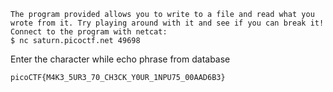 ```
The program provided allows you to write to a file and read what you wrote from it. Try playing around with it and see if you can break it!
Connect to the program with netcat:
$ nc saturn.picoctf.net 49698
```

Enter the character while echo phrase from database

```
picoCTF{M4K3_5UR3_70_CH3CK_Y0UR_1NPU75_00AAD6B3}
```